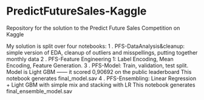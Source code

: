 # PredictFutureSales-Kaggle
Repository for the solution to the Predict Future Sales Competition on Kaggle

My solution is split over four notebooks:
1 . PFS-DataAnalysis&cleanup: simple version of EDA, cleanup of outliers and misspellings, putting together monthly data
2 . PFS-Feature Engineering 1: Label Encoding, Mean Encoding, Feature Generation.
3 . PFS-Model: Train, validation, test split. Model is Light GBM —— it scored 0,90692 on the public leaderboard
    This notebook generates final_model.sav
4 . PFS-Ensembling: Linear Regression + Light GBM with simple mix and stacking with LR
    This notebook generates final_ensemble_model.sav
